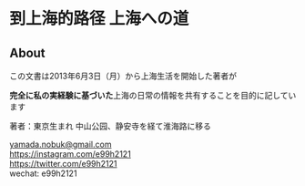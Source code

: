 
到上海的路径 上海への道
=======



## About





この文書は2013年6月3日（月）から上海生活を開始した著者が

**完全に私の実経験に基づいた**上海の日常の情報を共有することを目的に記しています


著者：東京生まれ
中山公园、静安寺を経て淮海路に移る


[yamada.nobuk@gmail.com](mailto:yamada.nobuk@gmail.com) <br>
https://instagram.com/e99h2121 <br>
https://twitter.com/e99h2121 <br>
wechat: e99h2121


